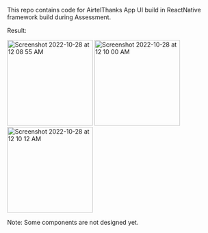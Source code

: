 This repo contains code for AirtelThanks App UI build in ReactNative framework build during Assessment.

Result:

<img width="200" alt="Screenshot 2022-10-28 at 12 08 55 AM" src="https://user-images.githubusercontent.com/56545525/198373459-df81606f-e2d4-421f-9105-b3a984307f03.png">
<img width="200" alt="Screenshot 2022-10-28 at 12 10 00 AM" src="https://user-images.githubusercontent.com/56545525/198373469-4eab9c40-d6e9-4a28-802d-88282fc0add3.png">
<img width="200" alt="Screenshot 2022-10-28 at 12 10 12 AM" src="https://user-images.githubusercontent.com/56545525/198373479-63d440b9-318c-49d0-a664-ac179863bc54.png">

Note: Some components are not designed yet.
